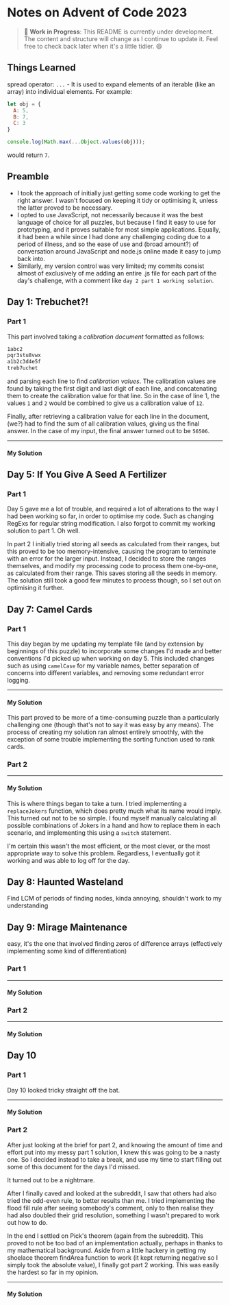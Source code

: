 # Notes on Advent of Code 2023

> :construction: **Work in Progress**: This README is currently under development. The content and structure will change as I continue to update it. Feel free to check back later when it's a little tidier. :smile:

## Things Learned
spread operator: `...` - It is used to expand elements of an iterable (like an array) into individual elements. For example:
```js
let obj = { 
  A: 5, 
  B: 7, 
  C: 3 
}

console.log(Math.max(...Object.values(obj)));
```
would return `7`.

## Preamble
- I took the approach of initially just getting some code working to get the right answer. I wasn't focused on keeping it tidy or optimising it, unless the latter proved to be necessary.
- I opted to use JavaScript, not necessarily because it was the best language of choice for all puzzles, but because I find it easy to use for prototyping, and it proves suitable for most simple applications. Equally, it had been a while since I had done any challenging coding due to a period of illness, and so the ease of use and (broad amount?) of conversation around JavaScript and node.js online made it easy to jump back into.
- Similarly, my version control was very limited; my commits consist almost of exclusively of me adding an entire .js file for each part of the day's challenge, with a comment like `day 2 part 1 working solution`.

## Day 1: Trebuchet?!
### Part 1

This part involved taking a _calibration document_ formatted as follows:
```txt
1abc2
pqr3stu8vwx
a1b2c3d4e5f
treb7uchet
```
and parsing each line to find _calibration values_. The calibration values are found by taking the first digit and last digit of each line, and concatenating them to create the calibration value for that line. So in the case of line 1, the values `1` and `2` would be combined to give us a calibration value of `12`.

Finally, after retrieving a calibration value for each line in the document, (we?) had to find the sum of all calibration values, giving us the final answer. In the case of my input, the final answer turned out to be `56506`.

---
#### My Solution

## Day 5: If You Give A Seed A Fertilizer
### Part 1

Day 5 gave me a lot of trouble, and required a lot of alterations to the way I had been working so far, in order to optimise my code. Such as changing RegExs for regular string modification. I also forgot to commit my working solution to part 1. Oh well.

In part 2 I initially tried storing all seeds as calculated from their ranges, but this proved to be too memory-intensive, causing the program to terminate with an error for the larger input. Instead, I decided to store the ranges themselves, and modify my processing code to process them one-by-one, as calculated from their range. This saves storing all the seeds in memory. The solution still took a good few minutes to process though, so I set out on optimising it further.

## Day 7: Camel Cards
### Part 1
This day began by me updating my template file (and by extension by beginnings of this puzzle) to incorporate some changes I'd made and better conventions I'd picked up when working on day 5. This included changes such as using `camelCase` for my variable names, better separation of concerns into different variables, and removing some redundant error logging.

---
#### My Solution
This part proved to be more of a time-consuming puzzle than a particularly challenging one (though that's not to say it was easy by any means). The process of creating my solution ran almost entirely smoothly, with the exception of some trouble implementing the sorting function used to rank cards.

### Part 2

---
#### My Solution
This is where things began to take a turn. I tried implementing a `replaceJokers` function, which does pretty much what its name would imply. This turned out not to be so simple. I found myself manually calculating all possible combinations of Jokers in a hand and how to replace them in each scenario, and implementing this using a `switch` statement.

I'm certain this wasn't the most efficient, or the most clever, or the most appropriate way to solve this problem. Regardless, I eventually got it working and was able to log off for the day.

## Day 8: Haunted Wasteland

Find LCM of periods of finding nodes, kinda annoying, shouldn't work to my understanding

## Day 9: Mirage Maintenance
easy, it's the one that involved finding zeros of difference arrays (effectively implementing some kind of differentiation)
### Part 1

---
#### My Solution

### Part 2

---
#### My Solution

## Day 10
### Part 1
Day 10 looked tricky straight off the bat.

---
#### My Solution

### Part 2
After just looking at the brief for part 2, and knowing the amount of time and effort put into my messy part 1 solution, I knew this was going to be a nasty one. So I decided instead to take a break, and use my time to start filling out some of this document for the days I'd missed.

It turned out to be a nightmare.

After I finally caved and looked at the subreddit, I saw that others had also tried the odd-even rule, to better results than me. I tried implementing the flood fill rule after seeing somebody's comment, only to then realise they had also doubled their grid resolution, something I wasn't prepared to work out how to do.

In the end I settled on Pick's theorem (again from the subreddit). This proved to not be too bad of an implementation actually, perhaps in thanks to my mathematical background. Aside from a little hackery in getting my shoelace theorem findArea function to work (it kept returning negative so I simply took the absolute value), I finally got part 2 working. This was easily the hardest so far in my opinion.

---
#### My Solution